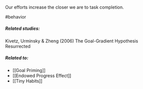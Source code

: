 Our efforts increase the closer we are to task completion.

#behavior 

##### Related studies: 

Kivetz, Urminsky & Zheng (2006) The Goal-Gradient Hypothesis Resurrected

##### Related to:

- [[Goal Priming]]
- [[Endowed Progress Effect]]
- [[Tiny Habits]] 